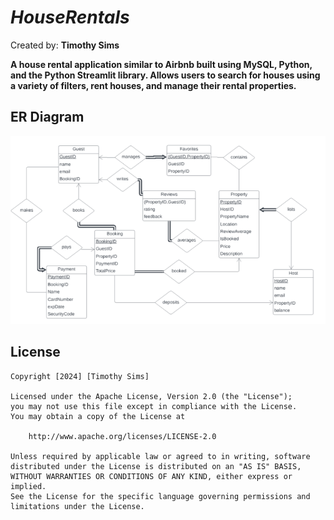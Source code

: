 # *HouseRentals*

Created by: **Timothy Sims**

**A house rental application similar to Airbnb built using MySQL, Python, and the Python Streamlit library. Allows users to search for houses using a variety of filters, rent houses, and manage their rental properties.**

## ER Diagram

<img src='ERDiagram.png' title='ER Diagram' width='' alt='ER Diagram' />

## License

    Copyright [2024] [Timothy Sims]

    Licensed under the Apache License, Version 2.0 (the "License");
    you may not use this file except in compliance with the License.
    You may obtain a copy of the License at

        http://www.apache.org/licenses/LICENSE-2.0

    Unless required by applicable law or agreed to in writing, software
    distributed under the License is distributed on an "AS IS" BASIS,
    WITHOUT WARRANTIES OR CONDITIONS OF ANY KIND, either express or implied.
    See the License for the specific language governing permissions and
    limitations under the License.